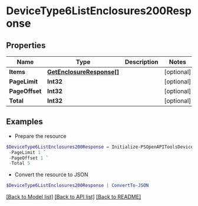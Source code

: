 # DeviceType6ListEnclosures200Response
## Properties

Name | Type | Description | Notes
------------ | ------------- | ------------- | -------------
**Items** | [**GetEnclosureResponse[]**](GetEnclosureResponse.md) |  | [optional] 
**PageLimit** | **Int32** |  | [optional] 
**PageOffset** | **Int32** |  | [optional] 
**Total** | **Int32** |  | [optional] 

## Examples

- Prepare the resource
```powershell
$DeviceType6ListEnclosures200Response = Initialize-PSOpenAPIToolsDeviceType6ListEnclosures200Response  -Items null `
 -PageLimit 1 `
 -PageOffset 1 `
 -Total 5
```

- Convert the resource to JSON
```powershell
$DeviceType6ListEnclosures200Response | ConvertTo-JSON
```

[[Back to Model list]](../README.md#documentation-for-models) [[Back to API list]](../README.md#documentation-for-api-endpoints) [[Back to README]](../README.md)

